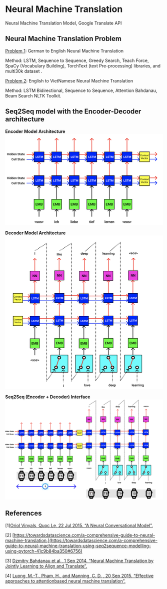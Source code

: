 # Neural Machine Translation
Neural Machine Translation Model, Google Translate API 

## Neural Machine Translation Problem
[Problem 1](https://github.com/minhquan27/Neural-Machine-Translation/tree/main/German_to%20_English): German to English Neural Machine Translation 

Method: LSTM, Sequence to Sequence, Greedy Search, Teach Force, 
SpaCy (Vocabulary Building), TorchText (text Pre-processing) libraries, and multi30k dataset .

[Problem 2](https://github.com/minhquan27/Neural-Machine-Translation/tree/main/English_to_VietNamese): English to VietNamese Neural Machine Translation 

Method: LSTM Bidirectional, Sequence to Sequence, Attention Bahdanau, Beam Search NLTK Toolkit.

## Seq2Seq model with the Encoder-Decoder architecture

**Encoder Model Architecture**
![Encode](/img/encode.png)

**Decoder Model Architecture**
![Decode](/img/decode.png)


**Seq2Seq (Encoder + Decoder) Interface**
![seq2seq](/img/seq2seq.png)

## References

[1][Oriol Vinyals, Quoc Le, 22 Jul 2015. “A Neural Conversational Model”.](https://arxiv.org/abs/1506.05869)

[2] [https://towardsdatascience.com/a-comprehensive-guide-to-neural-machine-translation.](https://towardsdatascience.com/a-comprehensive-guide-to-neural-machine-translation-using-seq2sequence-modelling-using-pytorch-41c9b84ba350#6756)

[3] [Dzmitry Bahdanau et al., 1 Sep 2014. “Neural Machine Translation by Jointly
Learning to Align and Translate”.](https://arxiv.org/abs/1409.0473)

[4] [Luong, M.-T., Pham, H., and Manning, C. D. , 20 Sep 2015. “Effective approaches
to attentionbased neural machine translation”.](https://arxiv.org/abs/1508.04025)










